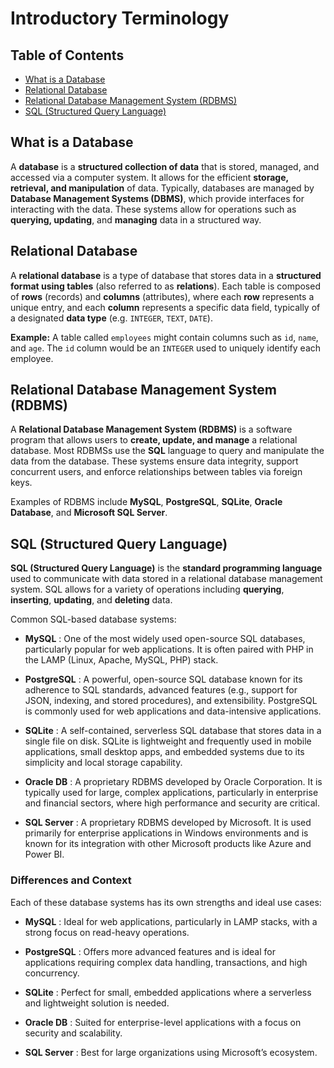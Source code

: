 # Introductory Terminology

## Table of Contents

- [What is a Database](#what-is-a-database)
- [Relational Database](#relational-database)
- [Relational Database Management System (RDBMS)](#relational-database-management-system-rdbms)
- [SQL (Structured Query Language)](#sql-structured-query-language)

## What is a Database

A **database** is a **structured collection of data** that is stored, managed, and accessed via a computer system. It allows for the efficient **storage, retrieval, and manipulation** of data. Typically, databases are managed by **Database Management Systems (DBMS)**, which provide interfaces for interacting with the data. These systems allow for operations such as **querying, updating**, and **managing** data in a structured way.

## Relational Database

A **relational database** is a type of database that stores data in a **structured format using tables** (also referred to as **relations**). Each table is composed of **rows** (records) and **columns** (attributes), where each **row** represents a unique entry, and each **column** represents a specific data field, typically of a designated **data type** (e.g. `INTEGER`, `TEXT`, `DATE`).

**Example:** A table called `employees` might contain columns such as `id`, `name`, and `age`. The `id` column would be an `INTEGER` used to uniquely identify each employee.

## Relational Database Management System (RDBMS)

A **Relational Database Management System (RDBMS)** is a software program that allows users to **create, update, and manage** a relational database. Most RDBMSs use the **SQL** language to query and manipulate the data from the database. These systems ensure data integrity, support concurrent users, and enforce relationships between tables via foreign keys.

Examples of RDBMS include **MySQL**, **PostgreSQL**, **SQLite**, **Oracle Database**, and **Microsoft SQL Server**.

## SQL (Structured Query Language)

**SQL (Structured Query Language)** is the **standard programming language** used to communicate with data stored in a relational database management system. SQL allows for a variety of operations including **querying**, **inserting**, **updating**, and **deleting** data.

Common SQL-based database systems:

- **MySQL** : One of the most widely used open-source SQL databases, particularly popular for web applications. It is often paired with PHP in the LAMP (Linux, Apache, MySQL, PHP) stack.

- **PostgreSQL** : A powerful, open-source SQL database known for its adherence to SQL standards, advanced features (e.g., support for JSON, indexing, and stored procedures), and extensibility. PostgreSQL is commonly used for web applications and data-intensive applications.

- **SQLite** : A self-contained, serverless SQL database that stores data in a single file on disk. SQLite is lightweight and frequently used in mobile applications, small desktop apps, and embedded systems due to its simplicity and local storage capability.

- **Oracle DB** : A proprietary RDBMS developed by Oracle Corporation. It is typically used for large, complex applications, particularly in enterprise and financial sectors, where high performance and security are critical.

- **SQL Server** : A proprietary RDBMS developed by Microsoft. It is used primarily for enterprise applications in Windows environments and is known for its integration with other Microsoft products like Azure and Power BI.

### Differences and Context

Each of these database systems has its own strengths and ideal use cases:

- **MySQL** : Ideal for web applications, particularly in LAMP stacks, with a strong focus on read-heavy operations.

- **PostgreSQL** : Offers more advanced features and is ideal for applications requiring complex data handling, transactions, and high concurrency.

- **SQLite** : Perfect for small, embedded applications where a serverless and lightweight solution is needed.

- **Oracle DB** : Suited for enterprise-level applications with a focus on security and scalability.

- **SQL Server** : Best for large organizations using Microsoft’s ecosystem.

